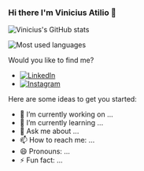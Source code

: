 ### Hi there I'm Vinicius Atilio 👋

![Vinicius's GitHub stats](https://github-readme-stats.vercel.app/api?username=Vinicius9821&theme=midnight-purple&show_icons=true)

![Most used languages](https://github-readme-stats.vercel.app/api/top-langs/?username=Vinicius9821&theme=midnight-purple&layout=compac&thide=javascript)

Would you like to find me?

- [![LinkedIn](https://img.shields.io/badge/-LinkedIn-0077B5?style=flat&logo=linkedin&logoColor=white)](https://www.linkedin.com/in/vinicius-atilio-7a03a4123)
- [![Instagram](https://img.shields.io/badge/-Instagram-E4405F?style=flat&logo=instagram&logoColor=white)](https://www.instagram.com/_viniatilio)


Here are some ideas to get you started:

- 🔭 I’m currently working on ...
- 🌱 I’m currently learning ...
- 💬 Ask me about ...
- 📫 How to reach me: ...
- 😄 Pronouns: ...
- ⚡ Fun fact: ...
